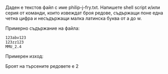 Даден е текстов файл с име philip-j-fry.txt. Напишете shell script и/или серия от команди, които извеждат броя редове, съдържащи поне една четна цифра и несъдържащи малка латинска буква от a до w.

Примерно съдържание на файла:
```
123abv123
123zz123
MMU_2.4
```
Примерен изход:

Броят на търсените редовете е 2
